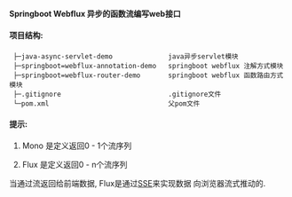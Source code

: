 
#### Springboot Webflux 异步的函数流编写web接口

#### 项目结构:

```
 ├─java-async-servlet-demo              java异步servlet模块
 ├─springboot=webflux-annotation-demo   springboot webflux 注解方式模块
 ├─springboot=webflux-router-demo       springboot webflux 函数路由方式模块
 ├─.gitignore                           .gitignore文件
 └─pom.xml                              父pom文件               
```

####  提示:

  1. Mono<T> 是定义返回0 - 1个流序列
  
  2. Flux<T> 是定义返回0 - n个流序列
        
   当通过流返回给前端数据, Flux是通过[SSE](SSE.md)来实现数据
   向浏览器流式推动的.